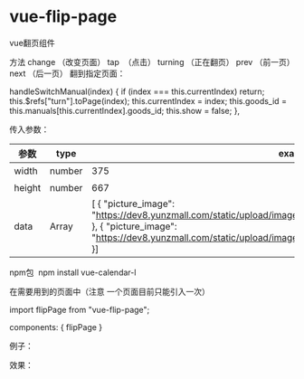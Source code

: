 # vue-flip-page
vue翻页组件

方法
change （改变页面）
tap  （点击）
turning  （正在翻页）
prev  （前一页）
next   （后一页）
翻到指定页面：

handleSwitchManual(index) {
      if (index === this.currentIndex) return;
      this.$refs["turn"].toPage(index);
      this.currentIndex = index;
      this.goods_id = this.manuals[this.currentIndex].goods_id;
      this.show = false;
    },

传入参数：

| 参数  | type |  example | describe   |
| ------ | ---- | -------- | ---------- |
| width  | number | 375 | 宽度 |
| height | number | 667  | 高度   |
| data | Array | [ { "picture_image": "https://dev8.yunzmall.com/static/upload/image/8a2b418254cf521ff3e668fa33ac07ee.png", }, { "picture_image": "https://dev8.yunzmall.com/static/upload/image/e7cf7880531ff9cbb91902630c808359.png", }] |传入的数据   |


npm包  npm install vue-calendar-l

在需要用到的页面中（注意 一个页面目前只能引入一次）

import flipPage from "vue-flip-page";

components: { flipPage }

例子：


效果：

